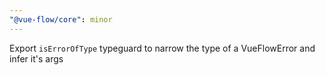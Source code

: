 ```yaml
---
"@vue-flow/core": minor
---
```


Export `isErrorOfType` typeguard to narrow the type of a VueFlowError and infer it's args

